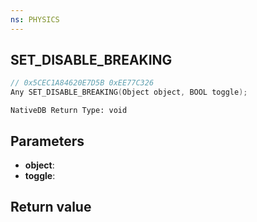 ```yaml
---
ns: PHYSICS
---
```

## SET_DISABLE_BREAKING

```c
// 0x5CEC1A84620E7D5B 0xEE77C326
Any SET_DISABLE_BREAKING(Object object, BOOL toggle);
```

```
NativeDB Return Type: void
```

## Parameters
* **object**: 
* **toggle**: 

## Return value

